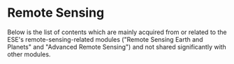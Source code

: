 # Remote Sensing

Below is the list of contents which are mainly acquired from or related to the ESE's remote-sensing-related modules ("Remote Sensing Earth and Planets" and "Advanced Remote Sensing") and not shared significantly with other modules.

```{tableofcontents}
```
